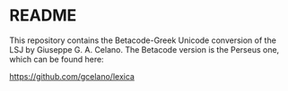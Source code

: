 # README

This repository contains the Betacode-Greek Unicode conversion of the LSJ by Giuseppe G. A. Celano. The Betacode version is the Perseus one, which can be found here:

https://github.com/gcelano/lexica